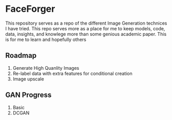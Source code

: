 # FaceForger

This repository serves as a repo of the different Image Generation technices I have tried. This repo serves more as a place for me to keep models, code, data, insights, and knowlege more than some genious academic paper. This is for me to learn and hopefully others

## Roadmap

1. Generate High Quanlity Images
2. Re-label data with extra features for conditional creation
3. Image upscale

## GAN Progress
1. Basic
2. DCGAN